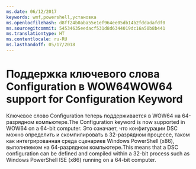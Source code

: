 ```yaml
---
ms.date: 06/12/2017
keywords: wmf,powershell,установка
ms.openlocfilehash: d8ff24b0aba55e1ef964ee05db14b2fddadafdf0
ms.sourcegitcommit: 54534635eedacf531d8d6344019dc16a50b8b441
ms.translationtype: HT
ms.contentlocale: ru-RU
ms.lasthandoff: 05/17/2018
---
```

# <a name="wow64-support-for-configuration-keyword"></a><span data-ttu-id="f5519-102">Поддержка ключевого слова Configuration в WOW64</span><span class="sxs-lookup"><span data-stu-id="f5519-102">WOW64 support for Configuration Keyword</span></span>

<span data-ttu-id="f5519-103">Ключевое слово Configuration теперь поддерживается в WOW64 на 64-разрядном компьютере.</span><span class="sxs-lookup"><span data-stu-id="f5519-103">The Configuration keyword is now supported in WOW64 on a 64-bit computer.</span></span> <span data-ttu-id="f5519-104">Это означает, что конфигурации DSC можно определить и скомпилировать в 32-разрядном процессе, таком как интегрированная среда сценариев Windows PowerShell (x86), выполняемом на 64-разрядном компьютере.</span><span class="sxs-lookup"><span data-stu-id="f5519-104">This means that a DSC configuration can be defined and compiled within a 32-bit process such as Windows PowerShell ISE (x86) running on a 64-bit computer.</span></span>
